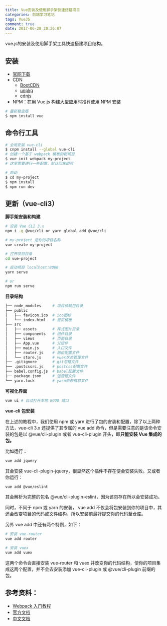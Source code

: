 ```yaml
---
title: Vue安装及使用脚手架快速搭建项目
categories: 前端学习笔记
tags: VueJS
comment: true
date: 2017-06-28 20:26:07
---
```

vue.js的安装及使用脚手架工具快速搭建项目结构。

<!-- more -->

## 安装

- [官网下载](http://vuejs.org/js/vue.min.js)
- CDN
    - [BootCDN](https://cdn.bootcss.com/vue/2.2.2/vue.min.js)
    - [unpkg](https://unpkg.com/vue/dist/vue.js)
    - [cdnjs](https://cdnjs.cloudflare.com/ajax/libs/vue/2.1.8/vue.min.js)
- NPM：在用 Vue.js 构建大型应用时推荐使用 NPM 安装
```bash
# 最新稳定版
$ npm install vue
```

## 命令行工具

```bash
# 全局安装 vue-cli
$ cnpm install --global vue-cli
# 创建一个基于 webpack 模板的新项目
$ vue init webpack my-project
# 这里需要进行一些配置，默认回车即可

# 启动
$ cd my-project
$ npm install
$ npm run dev
```

## 更新（vue-cli3）

**脚手架安装和构建**

```bash
# 安装 Vue CLI 3.x
npm i -g @vue/cli or yarn global add @vue/cli

# my-project 是你的项目名称
vue create my-project

# 打开项目目录
cd vue-project

# 启动项目 localhost:8080
yarn serve

# or
npm run serve

```

**目录结构**

```bash
├── node_modules     # 项目依赖包目录
├── public
│   ├── favicon.ico  # ico图标
│   └── index.html   # 首页模板
├── src 
│   ├── assets       # 样式图片目录
│   ├── components   # 组件目录
│   ├── views        # 页面目录
│   ├── App.vue      # 父组件
│   ├── main.js      # 入口文件
│   ├── router.js    # 路由配置文件
│   └── store.js     # vuex状态管理文件
├── .gitignore       # git忽略文件
├── .postcssrc.js    # postcss配置文件
├── babel.config.js  # babel配置文件
├── package.json     # 包管理文件
└── yarn.lock        # yarn依赖信息文件
```

**可视化界面**

```bash
vue ui # 自动打开本地 8000 端口
```

**vue-cli 包安装**

在上述的教程中，我们使用 npm 或 yarn 进行了包的安装和配置，除了以上两种方法，vue-cli 3.x 还提供了其专属的 vue add 命令，但是需要注意的是该命令安装的包是以 @vue/cli-plugin 或者 vue-cli-plugin 开头，即**只能安装 Vue 集成的包。**

比如运行：
```bash
vue add jquery
```
其会安装 vue-cli-plugin-jquery，很显然这个插件不存在便会安装失败。又或者你运行：

```bash
vue add @vue/eslint
```
其会解析为完整的包名 @vue/cli-plugin-eslint，因为该包存在所以会安装成功。

同时，不同于 npm 或 yarn 的安装， vue add 不仅会将包安装到你的项目中，其还会改变项目的代码或文件结构，所以安装前最好提交你的代码至仓库。

另外 vue add 中还有两个特例，如下：

```bash
# 安装 vue-router
vue add router

# 安装 vuex
vue add vuex
```
这两个命令会直接安装 vue-router 和 vuex 并改变你的代码结构，使你的项目集成这两个配置，并不会去安装添加 vue-cli-plugin 或 @vue/cli-plugin 前缀的包。

## 参考资料：

- [Webpack 入门教程](http://www.runoob.com/w3cnote/webpack-tutorial.html)
- [官方文档](http://vuejs.org/v2/guide/syntax.html)
- [中文文档](https://cn.vuejs.org/v2/guide/syntax.html)